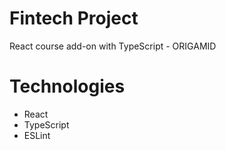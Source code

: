 # Fintech Project

React course add-on with TypeScript - ORIGAMID

# Technologies

- React
- TypeScript
- ESLint
